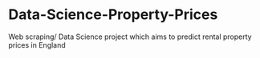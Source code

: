 # Data-Science-Property-Prices
Web scraping/ Data Science project which aims to predict rental property prices in England
